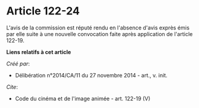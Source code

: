 # Article 122-24

L'avis de la commission est réputé rendu en l'absence d'avis exprès émis par elle suite à une nouvelle convocation faite
après application de l'article 122-19.

**Liens relatifs à cet article**

_Créé par_:

  - Délibération n°2014/CA/11 du 27 novembre 2014 - art., v. init.

_Cite_:

  - Code du cinéma et de l'image animée - art. 122-19 (V)
